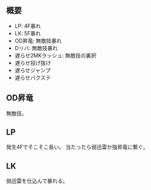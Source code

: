 ## 概要

- LP: 4F暴れ
- LK: 5F暴れ
- OD昇竜: 無敵技暴れ
- Dリバ: 無敵技暴れ
- 遅らせ2MKラッシュ: 無敵技の裏択
- 遅らせ投げ抜け
- 遅らせジャンプ
- 遅らせバクステ

## OD昇竜

無敵技。

## LP

発生4Fでそこそこ長い。
当たったら弱迅雷か強昇竜に繋ぐ。

## LK

弱迅雷を仕込んで暴れる。
